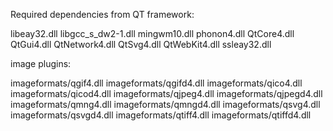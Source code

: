 Required dependencies from QT framework:

libeay32.dll
libgcc_s_dw2-1.dll
mingwm10.dll
phonon4.dll
QtCore4.dll
QtGui4.dll
QtNetwork4.dll
QtSvg4.dll
QtWebKit4.dll
ssleay32.dll

image plugins:

imageformats/qgif4.dll
imageformats/qgifd4.dll
imageformats/qico4.dll
imageformats/qicod4.dll
imageformats/qjpeg4.dll
imageformats/qjpegd4.dll
imageformats/qmng4.dll
imageformats/qmngd4.dll
imageformats/qsvg4.dll
imageformats/qsvgd4.dll
imageformats/qtiff4.dll
imageformats/qtiffd4.dll
